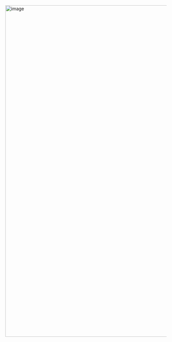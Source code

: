 
<img width="1920" height="1033" alt="image" src="https://github.com/user-attachments/assets/dcc66fb3-c248-4066-9dd7-4b8a0acccc98" />
